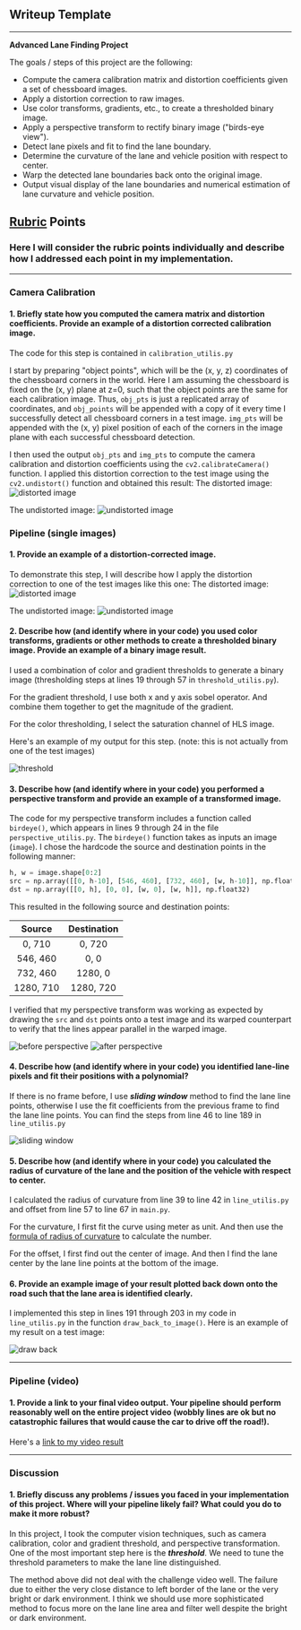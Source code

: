 ## Writeup Template

---

**Advanced Lane Finding Project**

The goals / steps of this project are the following:

* Compute the camera calibration matrix and distortion coefficients given a set of chessboard images.
* Apply a distortion correction to raw images.
* Use color transforms, gradients, etc., to create a thresholded binary image.
* Apply a perspective transform to rectify binary image ("birds-eye view").
* Detect lane pixels and fit to find the lane boundary.
* Determine the curvature of the lane and vehicle position with respect to center.
* Warp the detected lane boundaries back onto the original image.
* Output visual display of the lane boundaries and numerical estimation of lane curvature and vehicle position.

[//]: # (Image References)

[image1]: ./examples/undistort_output.png "Undistorted"
[image2]: ./test_images/test1.jpg "Road Transformed"
[image3]: ./examples/binary_combo_example.jpg "Binary Example"
[image4]: ./examples/warped_straight_lines.jpg "Warp Example"
[image5]: ./examples/color_fit_lines.jpg "Fit Visual"
[image6]: ./examples/example_output.jpg "Output"
[video1]: ./project_video.mp4 "Video"

## [Rubric](https://review.udacity.com/#!/rubrics/571/view) Points

### Here I will consider the rubric points individually and describe how I addressed each point in my implementation.  

---
### Camera Calibration

#### 1. Briefly state how you computed the camera matrix and distortion coefficients. Provide an example of a distortion corrected calibration image.

The code for this step is contained in `calibration_utilis.py`

I start by preparing "object points", which will be the (x, y, z) coordinates of the chessboard corners in the world. Here I am assuming the chessboard is fixed on the (x, y) plane at z=0, such that the object points are the same for each calibration image.  Thus, `obj_pts` is just a replicated array of coordinates, and `obj_points` will be appended with a copy of it every time I successfully detect all chessboard corners in a test image.  `img_pts` will be appended with the (x, y) pixel position of each of the corners in the image plane with each successful chessboard detection.  

I then used the output `obj_pts` and `img_pts` to compute the camera calibration and distortion coefficients using the `cv2.calibrateCamera()` function.  I applied this distortion correction to the test image using the `cv2.undistort()` function and obtained this result: 
The distorted image:
![distorted image](https://github.com/LiyuanLacfo/SelfDrivingCarProject/blob/master/P4_AdvancedDetectionLine/example_images/distorted_image.jpg)

The undistorted image:
![undistorted image](https://github.com/LiyuanLacfo/SelfDrivingCarProject/blob/master/P4_AdvancedDetectionLine/example_images/undistorted_image.jpg)


### Pipeline (single images)

#### 1. Provide an example of a distortion-corrected image.

To demonstrate this step, I will describe how I apply the distortion correction to one of the test images like this one:
The distorted image:
![distorted image](https://github.com/LiyuanLacfo/SelfDrivingCarProject/blob/master/P4_AdvancedDetectionLine/example_images/distorted_image.jpg)

The undistorted image:
![undistorted image](https://github.com/LiyuanLacfo/SelfDrivingCarProject/blob/master/P4_AdvancedDetectionLine/example_images/undistorted_image.jpg)

#### 2. Describe how (and identify where in your code) you used color transforms, gradients or other methods to create a thresholded binary image.  Provide an example of a binary image result.

I used a combination of color and gradient thresholds to generate a binary image (thresholding steps at lines 19 through 57 in `threshold_utilis.py`).  

For the gradient threshold, I use both x and y axis sobel operator. And combine them together to get the magnitude of the gradient.

For the color thresholding, I select the saturation channel of HLS image.

Here's an example of my output for this step.  (note: this is not actually from one of the test images)

![threshold](https://github.com/LiyuanLacfo/SelfDrivingCarProject/blob/master/P4_AdvancedDetectionLine/example_images/thresholded_image.jpg)

#### 3. Describe how (and identify where in your code) you performed a perspective transform and provide an example of a transformed image.

The code for my perspective transform includes a function called `birdeye()`, which appears in lines 9 through 24 in the file `perspective_utilis.py`.  The `birdeye()` function takes as inputs an image (`image`).  I chose the hardcode the source and destination points in the following manner:

```python
h, w = image.shape[0:2]
src = np.array([[0, h-10], [546, 460], [732, 460], [w, h-10]], np.float32)
dst = np.array([[0, h], [0, 0], [w, 0], [w, h]], np.float32)
```

This resulted in the following source and destination points:

| Source        | Destination   | 
|:-------------:|:-------------:| 
| 0, 710      | 0, 720        | 
| 546, 460      | 0, 0      |
| 732, 460     | 1280, 0      |
| 1280, 710      | 1280, 720        |

I verified that my perspective transform was working as expected by drawing the `src` and `dst` points onto a test image and its warped counterpart to verify that the lines appear parallel in the warped image.

![before perspective](https://github.com/LiyuanLacfo/SelfDrivingCarProject/blob/master/P4_AdvancedDetectionLine/example_images/warped_before.jpg)
![after perspective](https://github.com/LiyuanLacfo/SelfDrivingCarProject/blob/master/P4_AdvancedDetectionLine/example_images/warped_after.jpg)

#### 4. Describe how (and identify where in your code) you identified lane-line pixels and fit their positions with a polynomial?

If there is no frame before, I use ***sliding window*** method to find the lane line points, otherwise I use the fit coefficients from the previous frame to find the lane line points. You can find the steps from line 46 to line 189 in `line_utilis.py`

![sliding window](https://github.com/LiyuanLacfo/SelfDrivingCarProject/blob/master/P4_AdvancedDetectionLine/example_images/find_lane_line_pts.jpg)

#### 5. Describe how (and identify where in your code) you calculated the radius of curvature of the lane and the position of the vehicle with respect to center.

I calculated the radius of curvature from line 39 to line 42 in `line_utilis.py` and offset from line 57 to line 67 in `main.py`.

For the curvature, I first fit the curve using meter as unit. And then use the [formula of radius of curvature](https://en.wikipedia.org/wiki/Radius_of_curvature) to calculate the number.

For the offset, I first find out the center of image. And then I find the lane center by the lane line points at the bottom of the image.

#### 6. Provide an example image of your result plotted back down onto the road such that the lane area is identified clearly.

I implemented this step in lines 191 through 203 in my code in `line_utilis.py` in the function `draw_back_to_image()`.  Here is an example of my result on a test image:

![draw back](https://github.com/LiyuanLacfo/SelfDrivingCarProject/blob/master/P4_AdvancedDetectionLine/example_images/draw_back.jpg)

---

### Pipeline (video)

#### 1. Provide a link to your final video output.  Your pipeline should perform reasonably well on the entire project video (wobbly lines are ok but no catastrophic failures that would cause the car to drive off the road!).

Here's a [link to my video result](https://youtu.be/rftqO17vA5U)

---

### Discussion

#### 1. Briefly discuss any problems / issues you faced in your implementation of this project.  Where will your pipeline likely fail?  What could you do to make it more robust?

In this project, I took the computer vision techniques, such as camera calibration, color and gradient threshold, and perspective transformation. One of the most important step here is the ***threshold***. We need to tune the threshold parameters to make the lane line distinguished.

The method above did not deal with the challenge video well. The failure due to either the very close distance to left border of the lane or the very bright or dark environment. I think we should use more sophisticated method to focus more on the lane line area and filter well despite the bright or dark environment.


